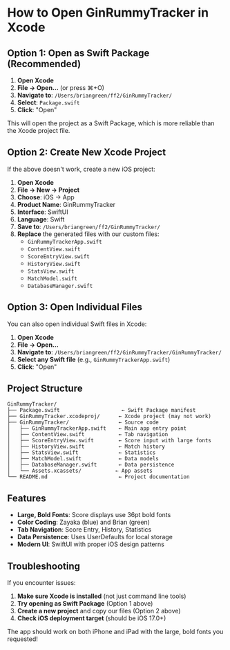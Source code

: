 # How to Open GinRummyTracker in Xcode

## Option 1: Open as Swift Package (Recommended)

1. **Open Xcode**
2. **File → Open...** (or press ⌘+O)
3. **Navigate to**: `/Users/briangreen/ff2/GinRummyTracker/`
4. **Select**: `Package.swift`
5. **Click**: "Open"

This will open the project as a Swift Package, which is more reliable than the Xcode project file.

## Option 2: Create New Xcode Project

If the above doesn't work, create a new iOS project:

1. **Open Xcode**
2. **File → New → Project**
3. **Choose**: iOS → App
4. **Product Name**: GinRummyTracker
5. **Interface**: SwiftUI
6. **Language**: Swift
7. **Save to**: `/Users/briangreen/ff2/GinRummyTracker/`
8. **Replace** the generated files with our custom files:
   - `GinRummyTrackerApp.swift`
   - `ContentView.swift`
   - `ScoreEntryView.swift`
   - `HistoryView.swift`
   - `StatsView.swift`
   - `MatchModel.swift`
   - `DatabaseManager.swift`

## Option 3: Open Individual Files

You can also open individual Swift files in Xcode:

1. **Open Xcode**
2. **File → Open...**
3. **Navigate to**: `/Users/briangreen/ff2/GinRummyTracker/GinRummyTracker/`
4. **Select any Swift file** (e.g., `GinRummyTrackerApp.swift`)
5. **Click**: "Open"

## Project Structure

```
GinRummyTracker/
├── Package.swift                    ← Swift Package manifest
├── GinRummyTracker.xcodeproj/      ← Xcode project (may not work)
├── GinRummyTracker/                ← Source code
│   ├── GinRummyTrackerApp.swift    ← Main app entry point
│   ├── ContentView.swift           ← Tab navigation
│   ├── ScoreEntryView.swift        ← Score input with large fonts
│   ├── HistoryView.swift           ← Match history
│   ├── StatsView.swift             ← Statistics
│   ├── MatchModel.swift            ← Data models
│   ├── DatabaseManager.swift       ← Data persistence
│   └── Assets.xcassets/           ← App assets
└── README.md                       ← Project documentation
```

## Features

- **Large, Bold Fonts**: Score displays use 36pt bold fonts
- **Color Coding**: Zayaka (blue) and Brian (green)
- **Tab Navigation**: Score Entry, History, Statistics
- **Data Persistence**: Uses UserDefaults for local storage
- **Modern UI**: SwiftUI with proper iOS design patterns

## Troubleshooting

If you encounter issues:

1. **Make sure Xcode is installed** (not just command line tools)
2. **Try opening as Swift Package** (Option 1 above)
3. **Create a new project** and copy our files (Option 2 above)
4. **Check iOS deployment target** (should be iOS 17.0+)

The app should work on both iPhone and iPad with the large, bold fonts you requested!
